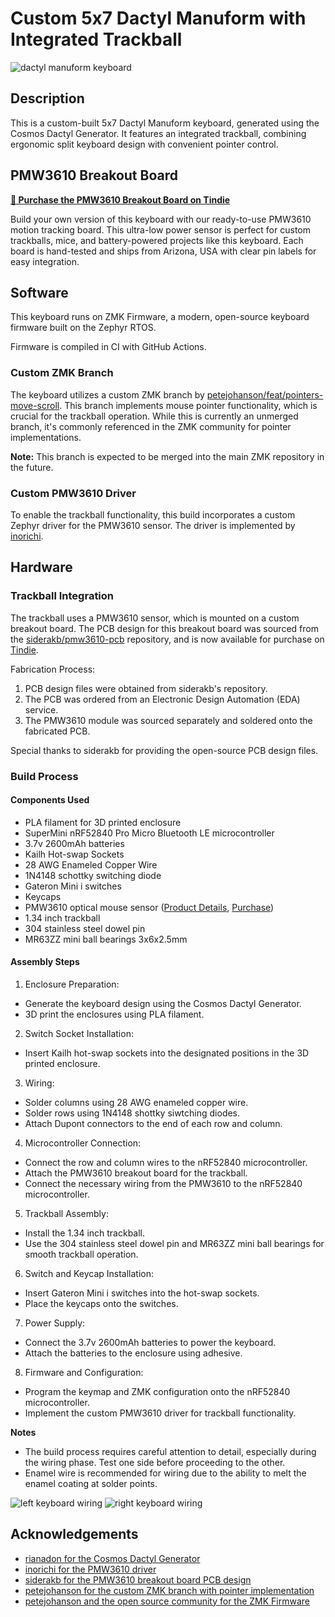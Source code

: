 # Custom 5x7 Dactyl Manuform with Integrated Trackball

![dactyl manuform keyboard](https://github.com/trentrand/zmk-config/blob/main/images/keyboard.jpeg?raw=true)

## Description

This is a custom-built 5x7 Dactyl Manuform keyboard, generated using the Cosmos Dactyl Generator. It features an integrated trackball, combining ergonomic split keyboard design with convenient pointer control.

## PMW3610 Breakout Board

**[🛒 Purchase the PMW3610 Breakout Board on Tindie](https://www.tindie.com/products/randware/pmw3610-breakout-board/)**

Build your own version of this keyboard with our ready-to-use PMW3610 motion tracking board. This ultra-low power sensor is perfect for custom trackballs, mice, and battery-powered projects like this keyboard. Each board is hand-tested and ships from Arizona, USA with clear pin labels for easy integration.

## Software

This keyboard runs on ZMK Firmware, a modern, open-source keyboard firmware built on the Zephyr RTOS.

Firmware is compiled in CI with GitHub Actions.

### Custom ZMK Branch

The keyboard utilizes a custom ZMK branch by [petejohanson/feat/pointers-move-scroll](https://github.com/petejohanson/zmk/tree/feat/pointers-move-scroll). This branch implements mouse pointer functionality, which is crucial for the trackball operation. While this is currently an unmerged branch, it's commonly referenced in the ZMK community for pointer implementations.

**Note:** This branch is expected to be merged into the main ZMK repository in the future.

### Custom PMW3610 Driver

To enable the trackball functionality, this build incorporates a custom Zephyr driver for the PMW3610 sensor. The driver is implemented by [inorichi](https://github.com/inorichi/zmk-pmw3610-driver).

## Hardware

### Trackball Integration

The trackball uses a PMW3610 sensor, which is mounted on a custom breakout board. The PCB design for this breakout board was sourced from the [siderakb/pmw3610-pcb](https://github.com/siderakb/pmw3610-pcb) repository, and is now available for purchase on [Tindie](https://www.tindie.com/products/randware/pmw3610-breakout-board/).

Fabrication Process:

1. PCB design files were obtained from siderakb's repository.
2. The PCB was ordered from an Electronic Design Automation (EDA) service.
3. The PMW3610 module was sourced separately and soldered onto the fabricated PCB.

Special thanks to siderakb for providing the open-source PCB design files.

### Build Process

#### Components Used

- PLA filament for 3D printed enclosure
- SuperMini nRF52840 Pro Micro Bluetooth LE microcontroller
- 3.7v 2600mAh batteries
- Kailh Hot-swap Sockets
- 28 AWG Enameled Copper Wire
- 1N4148 schottky switching diode
- Gateron Mini i switches
- Keycaps
- PMW3610 optical mouse sensor ([Product Details](https://www.pixart.com/products-detail/21/PMW3610DM-SUDU), [Purchase](https://www.tindie.com/products/randware/pmw3610-breakout-board/))
- 1.34 inch trackball
- 304 stainless steel dowel pin
- MR63ZZ mini ball bearings 3x6x2.5mm

#### Assembly Steps

1. Enclosure Preparation:

- Generate the keyboard design using the Cosmos Dactyl Generator.
- 3D print the enclosures using PLA filament.

2. Switch Socket Installation:

- Insert Kailh hot-swap sockets into the designated positions in the 3D printed enclosure.

3. Wiring:

- Solder columns using 28 AWG enameled copper wire.
- Solder rows using 1N4148 shottky siwtching diodes.
- Attach Dupont connectors to the end of each row and column.

4. Microcontroller Connection:

- Connect the row and column wires to the nRF52840 microcontroller.
- Attach the PMW3610 breakout board for the trackball.
- Connect the necessary wiring from the PMW3610 to the nRF52840 microcontroller.

5. Trackball Assembly:

- Install the 1.34 inch trackball.
- Use the 304 stainless steel dowel pin and MR63ZZ mini ball bearings for smooth trackball operation.

6. Switch and Keycap Installation:

- Insert Gateron Mini i switches into the hot-swap sockets.
- Place the keycaps onto the switches.

7. Power Supply:

- Connect the 3.7v 2600mAh batteries to power the keyboard.
- Attach the batteries to the enclosure using adhesive.

8. Firmware and Configuration:

- Program the keymap and ZMK configuration onto the nRF52840 microcontroller.
- Implement the custom PMW3610 driver for trackball functionality.

**Notes**

- The build process requires careful attention to detail, especially during the wiring phase. Test one side before proceeding to the other.
- Enamel wire is recommended for wiring due to the ability to melt the enamel coating at solder points.

![left keyboard wiring](https://github.com/trentrand/zmk-config/blob/main/images/wiring-left.jpeg?raw=true)
![right keyboard wiring](https://github.com/trentrand/zmk-config/blob/main/images/wiring-right.jpeg?raw=true)

## Acknowledgements

- [rianadon for the Cosmos Dactyl Generator](https://github.com/rianadon/dactyl-configurator)
- [inorichi for the PMW3610 driver](https://github.com/inorichi/zmk-pmw3610-driver)
- [siderakb for the PMW3610 breakout board PCB design](https://github.com/siderakb/pmw3610-pcb)
- [petejohanson for the custom ZMK branch with pointer implementation](https://github.com/petejohanson/zmk/tree/feat/pointers-move-scroll)
- [petejohanson and the open source community for the ZMK Firmware](https://github.com/zmkfirmware/zmk)
